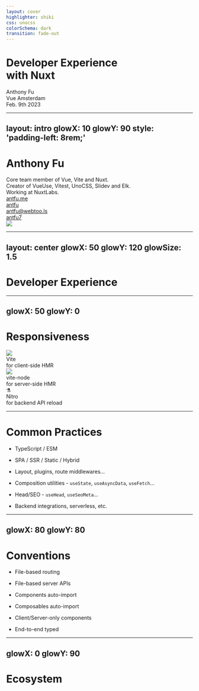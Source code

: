 ```yaml
---
layout: cover
highlighter: shiki
css: unocss
colorSchema: dark
transition: fade-out
---
```


<h1 flex="~ col">
<div>Developer Experience</div>
<div flex="~ gap3" items-center>with <span inline-block i-logos-nuxt-icon text-1.2em mb-2/> <b font-bold>Nuxt</b></div>
</h1>

<div uppercase text-sm tracking-widest>
Anthony Fu
</div>

<div abs-br mx-10 my-12 flex="~ col" text-sm text-right>
  <div>Vue Amsterdam</div>
  <div text-sm opacity-50>Feb. 9th 2023</div>
</div>

---
layout: intro
glowX: 10
glowY: 90
style: 'padding-left: 8rem;'
---

# Anthony Fu

<div class="leading-10 opacity-80">
Core team member of Vue, Vite and Nuxt.<br>
Creator of VueUse, Vitest, UnoCSS, Slidev and Elk.<br>
Working at NuxtLabs.<br>
</div>

<div my-10 w-min flex="~ gap-1" items-center justify-center>
  <div i-ri-user-3-line op50 ma text-xl/>
  <div><a href="https://antfu.me" target="_blank" class="border-none! font-300">antfu.me</a></div>
  <div i-ri-github-line op50 ma text-xl ml4/>
  <div><a href="https://github.com/antfu" target="_blank" class="border-none! font-300">antfu</a></div>
  <div i-ri-mastodon-line op50 ma text-xl ml4/>
  <div><a href="https://m.webtoo.ls/@antfu" target="_blank" class="border-none! font-300">antfu@webtoo.ls</a></div>
  <div i-ri-twitter-line op50 ma text-xl ml4/>
  <div><a href="https://twitter.com/antfu7" target="_blank" class="border-none! font-300">antfu7</a></div>
</div>

<img src="https://antfu.me/avatar.png" rounded-full w-35 abs-tr mt-32 mr-40/>

<div flex="~ gap2">

</div>

---
layout: center
glowX: 50
glowY: 120
glowSize: 1.5
---

# Developer Experience

<!--
Let's start by talking about Developer Experience. These years we have heard about Developer Experience more and more often. Frameworks have put a lot of effort into improving Developer Experience, to make our work more efficient and productive, and of course, a better experience. Here I'd like to divide the big concept into different parts and see what we have done to really make a difference from a framework's perspective.
-->

---
glowX: 50
glowY: 0
---

# Responsiveness

<div flex="~" justify-evenly items-center h-90>
<v-clicks>

<div flex="~ col" items-center>
<img w-20 mb6 src="/vite.svg">
<div text-2xl>Vite</div>
<div text-base op50>for client-side HMR</div>
</div>

<div flex="~ col" items-center>
<img w-20 mb6 src="/vite-node.svg">
<div text-2xl>vite-node</div>
<div text-base op50>for server-side HMR</div>
</div>

<div flex="~ col" items-center>
<div text-4.6rem>⚗️</div>
<div text-2xl>Nitro</div>
<div text-base op50>for backend API reload</div>
</div>

</v-clicks>
</div>

<!--
The first thing I am going to pick is "Responsiveness".

In Nuxt 3, we switched our default bundler to Vite, the tool well-known for its instant hot module replacement, or so call HMR. It allows you to see the change from your code to the app in nearly no time, and creates a great workflow and feedback loop.

On the server-side rendering, we use `vite-node`, the same engine that powers Vitest, to do the HMR on the server-side.

And finally, we introduced Nitro along with Nuxt 3, apart from many awesome features it provides, it also offers hot reload for server APIs on dev time. Remember the time you need to restart your node process every time you change to your backend API? It's no longer the case with Nitro!

Combining all these tools, we are able to make your app reactive for any changes you make, no matter whether it's client code, ssr, or server-side APIs.
-->

---

# Common Practices

<v-clicks>

- TypeScript / ESM

- SPA / SSR / Static / Hybrid
- Layout, plugins, route middlewares...
- Composition utilities - `useState`, `useAsyncData`, `useFetch`...
- Head/SEO - `useHead`, `useSeoMeta`...
- Backend integrations, serverless, etc.

</v-clicks>

<!--
As a framework, Nuxt offers common practices built-in.

TypeScript and ESM are supported out-of-box, thanks to Vite.

Nuxt also makes it simple to build single-page application, server-side rendering, static site generation, or hybrid them per routes - using the same codebase isomorphically without any explicit setup.

Then we provided the layout system, plugins, route middlewares, etc., to make the app creation easier and your codebase better organized.

On top of that, we also provided a few composable utilities like `useState` and `useAsyncData`, and SEO utilities like `useHead` and `useSeoMeta` to make states accessible across the server and client sides.

Not to mention we also have one of the best backend integrations. With Nitro, you can deploy your Nuxt app to any hosting service like Vercel, Netlify, Cloudflare, etc., with zero-config!

All of these features are trying to provide the common practice and sensiable defaults that you might need, out-of-box. And save you time going down the rabbit hole configuring them.
-->

---
glowX: 80
glowY: 80
---

# Conventions

<v-clicks>

- File-based routing

- File-based server APIs

- Components auto-import

- Composables auto-import

- Client/Server-only components

- End-to-end typed

</v-clicks>

<!--
And then to the cool part, we also introduced some conventions.

The first one is file-based routing, which allows you to have a multi-page app by simply creating the Vue component with the same structure in the filesystem.

Similarly, with the power of Nitro, we also have file-based server APIs, where you can create your serverless APIs in the same way as routing.

Then we add components auto-imports, components under the components folder will be directly available in any Vue file with the same name as their file name. And also, they will are code-splitted well.

And in Nuxt 3, we introduced compostables auto-import. It means you no longer need to type `import { ref } from 'vue'` in every component. APIs from Vue are directly available to you. 3rd party modules could also provide their custom composables to be auto-imported, and the same works for your local composables.

We also introduced client and server-only components. Making it easy, you can directly do it by adding `.client` and `.server` at the end of your component filename.

And finally, all those conventions are fully typed. You can even have type autocomplete when doing route navigation or fetching data from the APIs.

Conventions are introduced to greatly reduce the boilerplates you need to write and avoid duplications in your codebase. Which I see have significant benefits to boost your productivity.
-->

---
glowX: 0
glowY: 90
---

# Ecosystem

<iframe v-click src="https://nuxt.com/modules?sortBy=downloads&version=3.x"
  onload="this.style.visibility = 'visible';"
  scale-50 origin-top-right absolute right-0 top-0 bottom-0 w="140%" h="200%"
  style="mix-blend-mode: lighten;filter:contrast(1.15);visibility:hidden;"
/>

<v-clicks>

- Modules

- Effortless integrations

</v-clicks>

<!--
When it comes to the ecosystem, Nuxt has a large community to build modules around it. Look at these on our site, we have hundreds of high-quality modules for you to pick from, and all of them here are available to Nuxt 3. With modules, getting integrations for features you want is effortless. And they are taking care of the details and best practices for you.
-->

---
glowX: 0
glowY: 50
---

# One problem <span v-click> - Transparency</span>

<v-clicks>

- Abstraction creates burden to understand

- Conventions can be implicit

- Can be hard to debug

</v-clicks>

<!--
So, with so many great features we would have from a framework, there is, unfortunately, one problem - Transparency.

This might be considered a trade-off of having a framework or actually any tools. Every time we build some cool new features, we add a bit of abstraction to the framework. The abstraction is indeed a great thing to hide some implementation complexity from the users, but it sometimes could also create some extra burden for users to understand. And the conventions could sometimes lead to implicitness, where it's not clear where a component is from, or who is using a certain component, etc. And of course, sometimes it can make things hard to debug.

So how can we improve this?
-->

---
glowX: 0
glowY: -30
glowFollow: false
---

# vite-plugin-inspect
Inspect your Vite intermediate states

<iframe v-click src="/__inspect/" border-t border-gray:15 scale-75 origin-bottom-left absolute left-0 bottom-0 w="134%" h="102%" style="mix-blend-mode: lighten;filter: contrast(1.15);" />

<!--
To solve the same issue I had in Vite. I made the package called `vite-plugin-inspect`. It provides a UI for you to inspect the intermediated state of each plugin transformation of Vite. This makes the Vite pipeline transparent, and you can see how your code has been transformed step by step. If there is anything goes wrong, you can spot which plugin is causing that. (Demo a bit)

Since `vite-plugin-inspect` is for Vite, it can actually work with any framework or tools built on top of Vite, including Nuxt. However, because Vite is framework agnostic, the inspect feature is relatively low-level. It can be helpful in some cases, but it can also be quite limited.
-->

---
layout: center
glowX: 20
glowY: 0
---

# One step further

<!--
So, by having the context of Nuxt, let's take one step forward -
-->

---
layout: 'center'
class: 'text-center'
glowX: 50
glowY: 10
---

<div v-click transition-all duration-500 :class="$clicks === 0 ? 'op0' : $clicks > 1 ? 'op50 text-2xl' : 'translate-y-10 text-4xl'">Introducing</div>

<div class="nuxt-devtools-logo" v-click>
  <NuxtDevTools h-20/>
</div>

---

<div ml-14 text-lg op50 mb--4>The vision of</div>
<h1><NuxtDevTools h-15/></h1>

<div text-2xl>
<v-clicks>

- Enhance your DX with Nuxt

- Transparency for conventions

- Performance & analysis

- Interactive & playful

- Personalized documentations

</v-clicks>
</div>

<!--
Nuxt DevTools is a set of visual tools that help you to know your app better. It will enhance your overall developer experience with Nuxt. Providing more transparency to the conventions. We also wish it to be able to help you monitor the performance and find the bottleneck. It should be interactive and playful, and it would be great if it could be personalized documentation when you need it.

So that's the plan. And it's indeed a big plan to achieve. Today I am going to showcase to you a bit preview of the things we have been working on.
-->

---
layout: center
class: text-center
glowX: 50
glowY: 50
glowSize: 0.4
---

<h1>Demo time!</h1>

<!--
Let's go demo time!
-->

---
layout: iframe
url: http://localhost:5314/
scale: 0.5
glowFollow: false
---

<!--
So, here is a dev server of Elk, a Mastodon client built with Nuxt. Daniel already gave a great explanation in his talk. With Nuxt DevTools enabled, here we have a small Nuxt icon on the bottom to open up the DevTools. Click it we see it pop up on a panel right inside our app. Just be aware that this is a very early preview, we have quite a lot of features are not yet been implemented and many things might be changed.

Let's get started. First, we will see a quick overview of your app, like which version you are using, and how many pages, components and composables you have. This is a barebone page for now but we will make it better.

So let's quickly go through the features we have.

=

The first tab we have pages, here you can see your current route of your app, and all the routes available. You can quickly navigate between pages by simply clicking them. You can also use the text box to see how the route is matched. When it's orange, it means you don't have a page for that route. When it's green, you can navigate to them by pressing enter.

=

Let's go to the next components tabs. Here it lists all the components you have in your app, and either they are from the user components, registered at runtime, from Nuxt, or from 3rd-party libraries. You can search from them, can click to go the source file in your editor.

You can also see the components graph by clicking the button here. You see Elk is indeed a complex project that has a lot of components. You can click one component and filter the graph to see how this component is using the others.

Nuxt DevTools also integrated components inspector, where you can click the arrow button here and goes to your app, to know where an element is from. Click it, it will open the source code to the exact line of that component.

=

Then we have imports tabs to show all the auto-imported entries you have from different sources. For example, here you can see VueUse offers many functions and we are using some of them. Click into, you will see a short description of what it does, and a link to the documentation page of that specific function, and how many files are referencing it.

=

Go to the modules tab, you will see the modules you have installed. With their informations and links to the documentation. In the future, we plan to have some nice UI for you to install or even manage your modules with one-click.

=

Here we have all the plugins executed in order. This page is working in progress.

=

Then we have runtime configs and payload. Where you can see the data you have from `useRuntimeConfig()`, or the state you have from `useState()`, `useAsyncData()` etc. And they are reactive and editable. You can change the color mode by editing this here.

=

We have a hooks tab, to show you how Nuxt hooks been executed in both client side and server side, and how much time they cost. This could be helpful to find the bottleneck of your app or even help us to find bugs in Nuxt core.

=

Then we have virtual files from Nitro, the generated-code to support Nuxt's convention. This is a bit advanced mostly for module authors.

=

And if you are already using vite-plugin-inspect, here for sure we have it built-in as well!

=

Alright, so that's the feature we had for Nuxt DevTools right now. We hope you like them.
-->

---
layout: center
class: text-center
glowX: 50
glowY: 0
---

# One more thing!

---
layout: iframe
url: http://localhost:5314/
scale: 0.5
glowFollow: false
---

<!--
Nuxt DevTools is also designed to be flexible and extensible. That means modules can actually contribute to DevTools to present interactive information for their integrations. Here let me show you a few modules that support Nuxt DevTools right now.

The first one is VS Code, let's click the "Start" button first. Thanks to VS Code Server, we are able to embed a fully featured VS Code into the DevTools, where you can sync with your vscode settings as your local, and all the extensions are available. With this, you are now able to edit your file without even leaving your app, for example, let's change the title of Elk (edit NavTitle.vue). You see, it's instant! You can also close the DevTools and open it back at any time.

Let's go to the next one. When you have the VueUse module installed, the module will contribute a new tab to the DevTools, and this shows all functions of VueUse with instant search.

Similarly, we also have UnoCSS inspector, where you can see how each file uses the atomic CSS, and how CSS is generated.

And finally, with the `nuxt-vitest` module, that Daniel and I have been working on recently, allows you to run your tests alongside your dev server, using the exact same pipeline as your Nuxt app. Whenever you update your file, the test will automatically reruns so you can see the client get updated and the test result at the same time!

This is only something we have right now as a MVP. We see great potential on this and it would be hard to imagine how it would end up being. We would like to invite you to join us for brainstorming and bringing an even better developer experience to Nuxt.
-->

---
layout: center
class: text-center
glowX: 10
glowY: 90
---

# Open Sourced

<Repo name="nuxt/devtools" />

<!--
And so, the preview of Nuxt DevTools is open-sourced, right now! You can give it a star at github.com/nuxt/devtools and find the instructions there for trying it in your Nuxt apps.
-->

---
layout: center
class: text-center
glowX: 50
glowY: -20
---

<pre text-3xl flex font-mono class="select-none!">
<span text-gray:50>npx </span>
<span text-green>nuxi</span>
<span text-gray:50>@latest </span>
<span text-transparent bg-clip-text bg-gradient-to-r from-green-400 via-teal-400 to-blue-500>devtools enable</span>
</pre>

---
layout: intro
class: text-center pb-5
glowX: 50
glowY: 120
---

# Thank You!

Slides on [antfu.me](https://antfu.me)

<!--
That's all for my talk. The slides can be found on my website. Thank you!
-->

